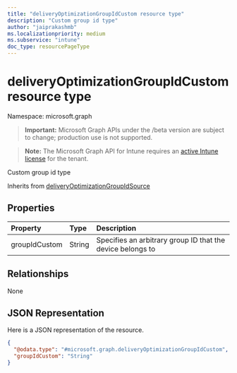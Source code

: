 ```yaml
---
title: "deliveryOptimizationGroupIdCustom resource type"
description: "Custom group id type"
author: "jaiprakashmb"
ms.localizationpriority: medium
ms.subservice: "intune"
doc_type: resourcePageType
---
```


# deliveryOptimizationGroupIdCustom resource type

Namespace: microsoft.graph

> **Important:** Microsoft Graph APIs under the /beta version are subject to change; production use is not supported.

> **Note:** The Microsoft Graph API for Intune requires an [active Intune license](https://go.microsoft.com/fwlink/?linkid=839381) for the tenant.

Custom group id type


Inherits from [deliveryOptimizationGroupIdSource](../resources/intune-deviceconfig-deliveryoptimizationgroupidsource.md)

## Properties
|Property|Type|Description|
|:---|:---|:---|
|groupIdCustom|String|Specifies an arbitrary group ID that the device belongs to|

## Relationships
None

## JSON Representation
Here is a JSON representation of the resource.
<!-- {
  "blockType": "resource",
  "@odata.type": "microsoft.graph.deliveryOptimizationGroupIdCustom"
}
-->
``` json
{
  "@odata.type": "#microsoft.graph.deliveryOptimizationGroupIdCustom",
  "groupIdCustom": "String"
}
```
